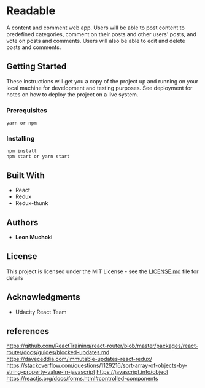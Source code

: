 # Readable

A content and comment web app. Users will be able to post content to predefined categories, comment on their posts and other users' posts, and vote on posts and comments. Users will also be able to edit and delete posts and comments.


## Getting Started

These instructions will get you a copy of the project up and running on your local machine for development and testing purposes. See deployment for notes on how to deploy the project on a live system.

### Prerequisites


```
yarn or npm
```

### Installing

```
npm install
npm start or yarn start
```

## Built With

* React
* Redux
* Redux-thunk

## Authors

* **Leon Muchoki** 


## License

This project is licensed under the MIT License - see the [LICENSE.md](LICENSE.md) file for details

## Acknowledgments

* Udacity React Team


## references
https://github.com/ReactTraining/react-router/blob/master/packages/react-router/docs/guides/blocked-updates.md
https://daveceddia.com/immutable-updates-react-redux/
https://stackoverflow.com/questions/1129216/sort-array-of-objects-by-string-property-value-in-javascript
https://javascript.info/object
https://reactjs.org/docs/forms.html#controlled-components